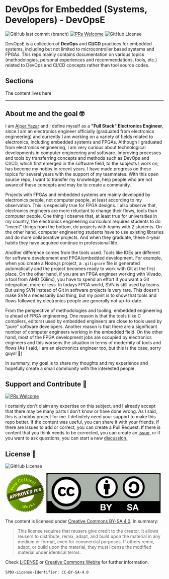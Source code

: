 # DevOps for Embedded (Systems, Developers) - DevOpsE

![GitHub last commit (branch)](https://img.shields.io/github/last-commit/alperyazar/DevOpsE/master)
[![PRs Welcome](https://img.shields.io/badge/PRs-welcome-brightgreen.svg)](https://makeapullrequest.com)
![GitHub License](https://img.shields.io/github/license/alperyazar/DevOpsE)

DevOpsE is a collection of **DevOps** and **CI/CD** practices for embedded
systems, including but not limited to microcontroller based systems and FPGAs.
This repo mainly contains documentation on various topics (methodologies,
personal experiences and recommendations, tools, etc.) related to DevOps and
CI/CD concepts rather than tool source codes.

## Sections

The content lives here

---

## About me and the goal 🤓

I am [Alper Yazar](https://www.alperyazar.com/) and I define myself as a **"Full
Stack" Electronics Engineer**, since I am an electronics engineer officially
(graduated from electronics engineering) and currently I am working on a variety
of fields related to electronics, including embedded systems and FPGAs. Although
I graduated from electronics engineering, I am very curious about technological
developments in computer engineering and software. Improving processes and tools
by transferring concepts and methods such as DevOps and CI/CD, which first
emerged in the software field, to the subjects I work on, has become my hobby in
recent years. I have made progress on these topics for several years with the
support of my teammates. With this open source repo, I want to transfer my
knowledge, help people who are not aware of these concepts and may be to create
a community.

Projects with FPGAs and embedded systems are mainly developed by electronics
people, not computer people, at least according to my observation. This is
especially true for FPGA designs. I also observe that, electronics engineers are
more reluctant to change their flows, tools than computer people. One thing I
observe that, at least true for universities in my country, the electronics
engineering curriculum requires students to do "invent" things from the bottom,
do projects with teams with 2 students. On the other hand, computer engineering
students have to use existing libraries and do more collaborative projects. And
when they graduate, these 4-year habits they have acquired continue in
professional life.

Another difference comes from the tools used. Tools like IDEs are different for
software development and FPGA/embedded development. For example, when you create
a Node.js project, a `.gitignore` file is generated automatically and the
project becomes ready to work with Git at the first place. On the other hand, if
you are an FPGA engineer working with Vivado, a tool from AMD (Xilinx), you have
to spend an effort if you want a Git integration, more or less. In todays FPGA
world, SVN is still used by teams. But using SVN instead of Git in software
projects is very rare. This doesn't make SVN a necessarily bad thing, but my
point is to show that tools and flows followed by electronics people are
generally not up-to-date.

From the perspective of methodologies and tooling, embedded engineering is ahead
of FPGA engineering. One reason is that the tools (like C compilers, editors)
used by embedded engineers are close to tools used by "pure" software
developers. Another reason is that there are a significant number of computer
engineers working in the embedded field. On the other hand, most of the FPGA
development jobs are occupied by electronics engineers and this worsens the
situation in terms of modernity of tools and flows (As I said, I am an
electronics engineer too, but this is the case, sorry guys! 🤷)

In summary, my goal is to share my thoughts and my experience and hopefully
create a small community with the interested people.

## Support and Contribute 🥳

[![PRs Welcome](https://img.shields.io/badge/PRs-welcome-brightgreen.svg)](https://makeapullrequest.com)

I certainly don't claim any expertise on this subject, and I already accept that
there may be many parts I don't know or have done wrong. As I said, this is a
hobby project for me. I definitely need your support to make this repo better.
If the content was useful, you can share it with your friends. If there are
issues to add or correct, you can create a Pull Request. If there is content
that you think needs to be corrected, you can create an
[issue](https://github.com/alperyazar/DevOpsE/issues), or if you want to ask
questions, you can start a new
[discussion.](https://github.com/alperyazar/DevOpsE/discussions)

## License 📝

![GitHub License](https://img.shields.io/github/license/alperyazar/DevOpsE)

![Free Cultural Approved Work](freeculture.png)
![CC BY-SA 4.0](by-sa.png)

The content is licensed under [Creative Commons BY-SA
4.0](https://creativecommons.org/licenses/by-sa/4.0/). In summary:

> This license requires that reusers give credit to the creator. It allows
> reusers to distribute, remix, adapt, and build upon the material in any medium
> or format, even for commercial purposes. If others remix, adapt, or build upon
> the material, they must license the modified material under identical terms.

Check [LICENSE](LICENSE) or [Creative Commons
Webite](https://creativecommons.org/licenses/by-sa/4.0/) for further
information.

`SPDX-License-Identifier: CC-BY-SA-4.0`
